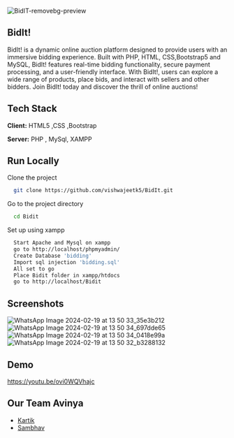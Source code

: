 
![BidIT-removebg-preview](https://github.com/vishwajeetk5/BidIt/assets/119106702/a31f3f35-60c8-4497-ab52-f69c513eced8)

 ## BidIt!

BidIt! is a dynamic online auction platform designed to provide users with an immersive bidding experience. Built with PHP, HTML, CSS,Bootstrap5 and MySQL, BidIt! features real-time bidding functionality, secure payment processing, and a user-friendly interface. With BidIt!, users can explore a wide range of products, place bids, and interact with sellers and other bidders. Join BidIt! today and discover the thrill of online auctions!

## Tech Stack

**Client:** HTML5 ,CSS ,Bootstrap

**Server:**  PHP , MySql, XAMPP


## Run Locally

Clone the project

```bash
  git clone https://github.com/vishwajeetk5/BidIt.git
```

Go to the project directory

```bash
  cd Bidit
```

Set up using xampp

```bash
  Start Apache and Mysql on xampp
  go to http://localhost/phpmyadmin/
  Create Database 'bidding'
  Import sql injection 'bidding.sql'
  All set to go 
  Place Bidit folder in xampp/htdocs
  go to http://localhost/Bidit

```

## Screenshots

![WhatsApp Image 2024-02-19 at 13 50 33_35e3b212](https://github.com/vishwajeetk5/BidIt/assets/119106702/edf58f8c-4f7a-4c7f-b938-05bc52a5902f)
![WhatsApp Image 2024-02-19 at 13 50 34_697dde65](https://github.com/vishwajeetk5/BidIt/assets/119106702/943829fe-7092-4877-be27-f5eac2b4d1b3)
![WhatsApp Image 2024-02-19 at 13 50 34_0418e99a](https://github.com/vishwajeetk5/BidIt/assets/119106702/a9a843bb-140e-4fb1-a3a8-e593f1c9cbca)
![WhatsApp Image 2024-02-19 at 13 50 32_b3288132](https://github.com/vishwajeetk5/BidIt/assets/119106702/90a5fcf5-0b4e-4e9c-97c7-bbd48158c4ae)

## Demo

https://youtu.be/ovi0WQVhajc

## Our Team Avinya 

- [Kartik](https://www.github.com/kartikdonwade)
- [Sambhav](https://github.com/SambhavPatil)
